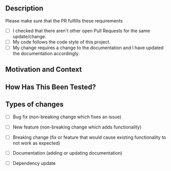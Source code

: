 <!--- Provide a general summary of your changes in the Title above -->

## Description
<!--- Describe your changes in detail -->
Please make sure that the PR fulfills these requirements
<!--- If you're unsure about any of these, don't hesitate to ask. We're here to help! -->
- [ ] I checked that there aren't other open Pull Requests for the same update/change.
- [ ] My code follows the code style of this project.
- [ ] My change requires a change to the documentation and I have updated the documentation accordingly.

## Motivation and Context
<!--- Why is this change required? What problem does it solve? -->
<!--- If it fixes an open issue, please link to the issue here. -->

## How Has This Been Tested?
<!--- Please describe in detail how you tested your changes. -->
<!--- Include details of your testing environment, tests ran to see how -->
<!--- your change affects other areas of the code, etc. -->

## Types of changes
<!--- What types of changes does your code introduce? Put an `x` in all the boxes that apply: -->
- [ ] Bug fix (non-breaking change which fixes an issue)
- [ ] New feature (non-breaking change which adds functionality)
- [ ] Breaking change (fix or feature that would cause existing functionality to not work as expected)
- [ ] Documentation (adding or updating documentation)
- [ ] Dependency update

